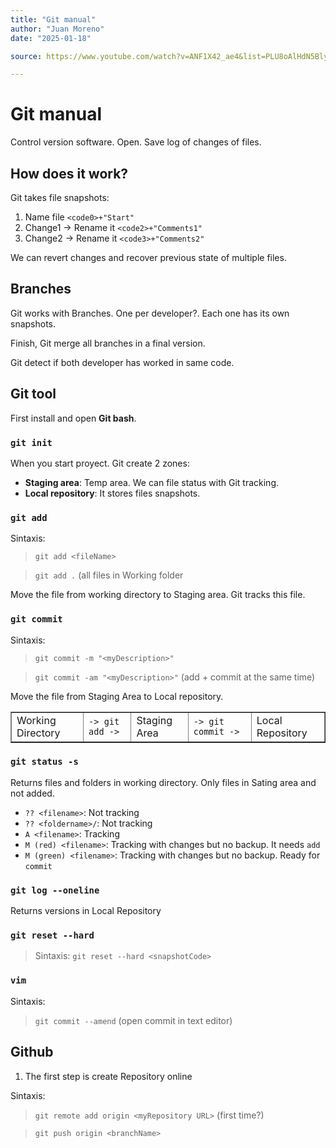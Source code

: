 ```yaml
---
title: "Git manual"
author: "Juan Moreno"
date: "2025-01-18"

source: https://www.youtube.com/watch?v=ANF1X42_ae4&list=PLU8oAlHdN5BlyaPFiNQcV0xDqy0eR35aU<

---
```


# Git manual
Control version software. Open. Save log of changes of files.

## How does it work?

Git takes file snapshots:

1. Name file ```<code0>+"Start"```
2. Change1 -> Rename it ```<code2>+"Comments1"```
3. Change2 -> Rename it ```<code3>+"Comments2"```

We can revert changes and recover previous state of multiple files.

## Branches
Git works with Branches. One per developer?. Each one has its own snapshots.

Finish, Git merge all branches in a final version.

Git detect if both developer has worked in same code.

## Git tool
First install and open **Git bash**.

### ```git init```
When you start proyect. Git create 2 zones:

- **Staging area**: Temp area. We can file status with Git tracking.
- **Local repository**: It stores files snapshots.

### ```git add```
Sintaxis:
>```git add <fileName>```

>```git add .``` (all files in Working folder

Move the file from working directory to Staging area. Git tracks this file.

### ```git commit```
Sintaxis:
>```git commit -m "<myDescription>"```

>```git commit -am "<myDescription>"``` (add + commit at the same time)

Move the file from Staging Area to Local repository.

<table border="1">
<tr>
	<td>Working Directory</td>
	<td><code>-> git add -></code></td>
	<td>Staging Area</td>
	<td><code>-> git commit -></code></td>
	<td>Local Repository</td>
</tr>
</table>

### ```git status -s```
Returns files and folders in working directory. Only files in Sating area and not added.

- ```?? <filename>```: Not tracking
- ```?? <foldername>/```: Not tracking
- ```A <filename>```: Tracking
- ```M (red) <filename>```: Tracking with changes but no backup. It needs ```add```
- ```M (green) <filename>```: Tracking with changes but no backup. Ready for ```commit```

### ```git log --oneline```
Returns versions in Local Repository

### ```git reset --hard```
>Sintaxis: ```git reset --hard <snapshotCode>```

### ```vim```
Sintaxis:
>```git commit --amend``` (open commit in text editor)

## Github
1. The first step is create Repository online

Sintaxis:
>```git remote add origin <myRepository URL>``` (first time?)

>```git push origin <branchName>```
























